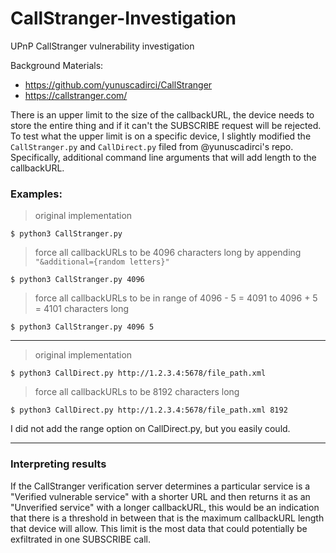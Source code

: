 
# CallStranger-Investigation
UPnP CallStranger vulnerability investigation

Background Materials:
 - https://github.com/yunuscadirci/CallStranger
 - https://callstranger.com/

There is an upper limit to the size of the callbackURL, the device needs to store the entire thing and if it can't the SUBSCRIBE request will be rejected.  To test what the upper limit is on a specific device, I slightly modified the `CallStranger.py` and `CallDirect.py` filed from @yunuscadirci's repo.  Specifically, additional command line arguments that will add length to the callbackURL.

### Examples:
> original implementation
```
$ python3 CallStranger.py
```  
> force all callbackURLs to be 4096 characters long by appending `"&additional={random letters}"`
```
$ python3 CallStranger.py 4096
```
> force all callbackURLs to be in range of 4096 - 5 = 4091 to 4096 + 5 = 4101 characters long
```
$ python3 CallStranger.py 4096 5
```
_______________________
> original implementation
```
$ python3 CallDirect.py http://1.2.3.4:5678/file_path.xml
```
> force all callbackURLs to be 8192 characters long
```
$ python3 CallDirect.py http://1.2.3.4:5678/file_path.xml 8192
```
I did not add the range option on CallDirect.py, but you easily could.

_________________________
### Interpreting results
If the CallStranger verification server determines a particular service is a "Verified vulnerable service" with a shorter URL and then returns it as an "Unverified service" with a longer callbackURL, this would be an indication that there is a threshold in between that is the maximum callbackURL length that device will allow.  This limit is the most data that could potentially be exfiltrated in one SUBSCRIBE call.
